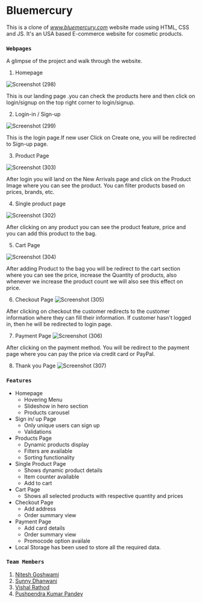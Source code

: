 # Bluemercury

This is a clone of *www.bluemercury.com* website made using HTML, CSS and JS. It's an USA based E-commerce website for cosmetic products.

### ```Webpages```

A glimpse of the project and walk through the website.

1. Homepage  

![Screenshot (298)](https://user-images.githubusercontent.com/86410034/129320136-4642eb9e-8500-4058-a8c3-440bb38dafc7.png)

This is our landing page .you can check the products here and then click on login/signup on the top right corner to login/signup.

2. Login-in / Sign-up

![Screenshot (299)](https://user-images.githubusercontent.com/86410034/129320171-44f381c6-89fc-4e8f-ba57-b1159d7caba6.png)

This is the login page.If new user Click on Create one, you will be redirected to Sign-up page.

3. Product Page

![Screenshot (303)](https://user-images.githubusercontent.com/86410034/129320333-f0657102-243a-4ef7-8bb4-82c2c2b4c31d.png)

After login you will land on the New Arrivals page and click on the Product Image where you can see the product.
You can filter products based on prices, brands, etc.

4. Single product page

![Screenshot (302)](https://user-images.githubusercontent.com/86410034/129320370-86c06387-32a0-4b3a-9812-1eda9eaada4b.png)

After clicking on any product you can see the product feature, price and you can add this product to the bag.

5. Cart Page

![Screenshot (304)](https://user-images.githubusercontent.com/86410034/129320717-6ffb9cbe-0b06-4022-8e4c-ae88d860df87.png)

After adding Product to the bag you will be redirect to the cart section where you can see the price, increase the Quantity of products,
also whenever we increase the product count we will also see this effect on price.

6. Checkout Page
![Screenshot (305)](https://user-images.githubusercontent.com/86410034/129320743-a2c2e8ed-e309-4e1a-9bfb-41ce201847da.png)

After clicking on checkout the customer redirects to the customer information where they can fill their information. If customer hasn't logged in, then he will be redirected to login page.

7. Payment Page
![Screenshot (306)](https://user-images.githubusercontent.com/86410034/129321544-2316bd85-e770-4952-aa38-b37f0a6d2066.png)

After clicking on the payment method. You will be redirect to the payment page where you can pay the price via credit card or PayPal.

8. Thank you Page
![Screenshot (307)](https://user-images.githubusercontent.com/86410034/129321567-3095fd84-c4e2-45af-961e-6c7576edd5a8.png)


### ```Features```

- Homepage
  - Hovering Menu
  - Slideshow in hero section
  - Products carousel
- Sign in/ up Page
  - Only unique users can sign up
  - Validations
- Products Page
  - Dynamic products display
  - Filters are available
  - Sorting functionality
- Single Product Page
  - Shows dynamic product details
  - Item counter available
  - Add to cart
- Cart Page
  - Shows all selected products with respective quantity and prices
- Checkout Page 
  - Add address
  - Order summary view
- Payment Page
  - Add card details
  - Order summary view
  - Promocode option availale
- Local Storage has been used to store all the required data.

### ```Team Members```

1. [Nitesh Goshwami](https://github.com/Nitesh-Goshwami)
2. [Sunny Dhanwani](https://github.com/SunnyDhanwani)
3. [Vishal Rathod](https://github.com/Vishal-080)
4. [Pushpendra Kumar Pandey](https://github.com/pandeypushpendra3)

